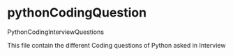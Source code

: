 # pythonCodingQuestion
PythonCodingInterviewQuestions

This file contain the different Coding questions of Python asked in Interview 
